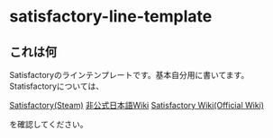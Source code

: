 # satisfactory-line-template

## これは何

Satisfactoryのラインテンプレートです。基本自分用に書いてます。
Statisfactoryについては、

[Satisfactory(Steam)](https://store.steampowered.com/app/526870/Satisfactory/?l=japanese)
[非公式日本語Wiki](https://wikiwiki.jp/sf-jp/)
[Satisfactory Wiki(Official Wiki)](https://satisfactory.fandom.com/wiki/Satisfactory_Wiki)

を確認してください。
